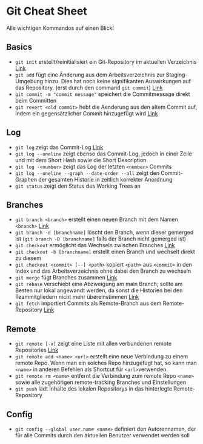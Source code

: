 # Git Cheat Sheet

Alle wichtigen Kommandos auf einen Blick!

## Basics

* `git init` erstellt/reinitialisiert ein Git-Repository im aktuellen Verzeichnis [Link](https://git-scm.com/docs/git-init)
* `git add` fügt eine Änderung aus dem Arbeitsverzeichnis zur Staging-Umgebung hinzu. Dies hat noch keine signifikanten Auswirkungen auf das Repository. (erst durch den command `git commit`) [Link](https://git-scm.com/docs/git-add)
* `git commit -m "commit message"` speichert die Commitmessage direkt beim Committen
* `git revert <old commit>` hebt die Aenderung aus den altem Commit auf, indem ein gegensätzlicher Commit hinzugefügt wird [Link](https://git-scm.com/docs/git-revert)
## Log

* `git log` zeigt das Commit-Log [Link](https://git-scm.com/docs/git-log)
* `git log --oneline` zeigt ebenso das Commit-Log, jedoch in einer Zeile und mit dem Short Hash sowie die Short Description
* `git log -<number>` zeigt das Log der letzten `<number>` Commits
* `git log --oneline --graph --date-order --all` zeigt den Commit-Graphen der gesamten Historie in zeitlich korrekter Anordnung
* `git status` zeigt den Status des Working Trees an

## Branches

* `git branch <branch>` erstellt einen neuen Branch mit dem Namen `<branch>` [Link](https://git-scm.com/book/en/v2/Git-Branching-Branch-Management)
* `git branch -d [branchname]` löscht den Branch, wenn dieser gemerged ist (`git branch -D [branchname]` falls der Branch nicht gemerged ist)
* `git checkout` ermöglicht das Wechseln zwischen Branches [Link](https://git-scm.com/docs/git-checkout)
* `git checkout -b [branchname]` erstellt einen Branch und wechselt direkt zu diesem
* `git checkout <commit> [--] <path>` kopiert `<path>` aus `<commit>` in den Index und das Arbeitsverzeichnis ohne dabei den Branch zu wechseln
* `git merge` fügt Branches zusammen [Link](https://git-scm.com/docs/git-merge)
* `git rebase` verschiebt eine Abzweigung am main Branch; sollte am Besten nur lokal angewandt werden, da sonst die Historien bei den Teammitgliedern nicht mehr übereinstimmen [Link](https://git-scm.com/docs/git-rebase)  
* `git fetch` importiert Commits als Remote-Branch aus dem Remote-Repository [Link](https://git-scm.com/docs/git-fetch)

## Remote

* `git remote [-v]` zeigt eine Liste mit allen verbundenen remote Repositories [Link](https://git-scm.com/docs/git-remote)
* `git remote add <name> <url>` erstellt eine neue Verbindung zu einem remote Repo. Wenn man ein solches Repo hinzugefügt hat, so kann man `<name>` in anderen Befehlen als Shortcut für `<url>`verwenden.
* `git remote rm <name>` entfernt die Verbindung zum remote Repo `<name>` sowie alle zugehörigen remote-tracking Branches und Einstellungen
* `git push` lädt Inhalte des lokalen Repositorys in das hinterlegte Remote-Repository

## Config

* `git config --global user.name <name>` definiert den Autorennamen, der für alle Commits durch den aktuellen Benutzer verwendet werden soll
